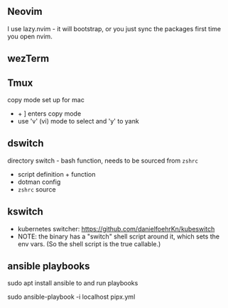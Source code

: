 


## Neovim
I use lazy.nvim - it will bootstrap, or you just sync the packages first time
you open nvim.

## wezTerm


## Tmux
copy mode set up for mac
- <leader> + ] enters copy mode
- use 'v' (vi) mode to select and 'y' to yank


## dswitch
directory switch - bash function, needs to be sourced from `zshrc`
- script definition + function
- dotman config
- `zshrc` source

## kswitch
- kubernetes switcher: https://github.com/danielfoehrKn/kubeswitch
- NOTE: the binary has a "switch" shell script around it, which sets the env vars. (So the shell script is the true callable.)

## ansible playbooks
sudo apt install ansible to and run playbooks

sudo ansible-playbook -i localhost pipx.yml
